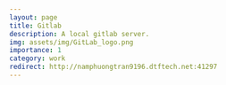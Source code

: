 ```yaml
---
layout: page
title: Gitlab
description: A local gitlab server.
img: assets/img/GitLab_logo.png
importance: 1
category: work
redirect: http://namphuongtran9196.dtftech.net:41297
---
```

